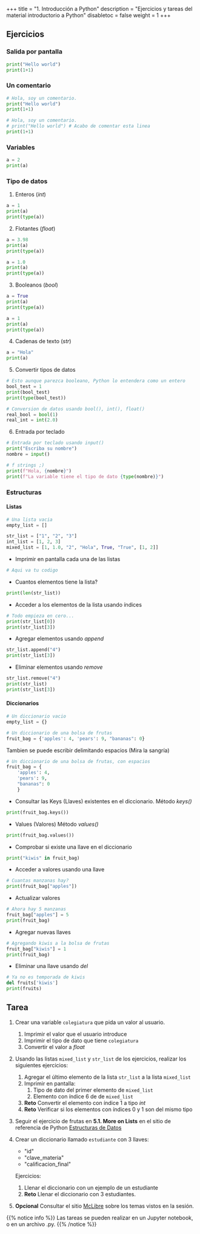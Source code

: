 +++
title = "1. Introducción a Python"
description = "Ejercicios y tareas del material introductorio a Python"
disabletoc = false
weight = 1
+++

## Ejercicios

### Salida por pantalla

```python
print("Hello world")
print(1+1)
```

### Un comentario

```python
# Hola, soy un comentario.
print("Hello world")
print(1+1)
```

```python
# Hola, soy un comentario.
# print("Hello world") # Acabo de comentar esta linea
print(1+1)
```

### Variables 

```python
a = 2
print(a)
```

### Tipo de datos
1. Enteros (_int_)
   
```python
a = 1
print(a)
print(type(a))
```

2. Flotantes (_float_)
   
```python
a = 3.98
print(a)
print(type(a))
``` 

```python
a = 1.0
print(a)
print(type(a))
```  

3. Booleanos (_bool_)

```python
a = True
print(a)
print(type(a))
```

```python
a = 1
print(a)
print(type(a))
```   

4. Cadenas de texto (_str_)

```python
a = "Hola"
print(a)
```

5. Convertir tipos de datos

```python
# Esto aunque parezca booleano, Python lo entendera como un entero
bool_test = 1
print(bool_test)
print(type(bool_test))
```
```python
# Conversion de datos usando bool(), int(), float()
real_bool = bool(1)
real_int = int(2.0)
```

6. Entrada por teclado

```python
# Entrada por teclado usando input()
print("Escriba su nombre")
nombre = input()

# f strings ;)
print(f"Hola, {nombre}")
print(f"La variable tiene el tipo de dato {type(nombre)}")
```

### Estructuras
#### Listas

```python
# Una lista vacia
empty_list = []
```

```python
str_list = ["1", "2", "3"]
int_list = [1, 2, 3]
mixed_list = [1, 1.0, "2", "Hola", True, "True", [1, 2]]
```

   - Imprimir en pantalla cada una de las listas

```python
# Aqui va tu codigo
```

   - Cuantos elementos tiene la lista?

```python
print(len(str_list))
```

   - Acceder a los elementos de la lista usando índices
  
```python
# Todo empieza en cero...
print(str_list[0])
print(str_list[3])
```

   - Agregar elementos usando _append_

```python
str_list.append("4")
print(str_list[3])
```

- Eliminar elementos usando _remove_

```python
str_list.remove("4")
print(str_list)
print(str_list[3])

```

#### Diccionarios

```python
# Un diccionario vacio
empty_list = {}
```

```python
# Un diccionario de una bolsa de frutas
fruit_bag = {'apples': 4, 'pears': 9, "bananas": 0}
```

Tambien se puede escribir delimitando espacios (Mira la sangría)

```python
# Un diccionario de una bolsa de frutas, con espacios
fruit_bag = {
    'apples': 4, 
    'pears': 9, 
    "bananas": 0
    }
```

- Consultar las Keys (Llaves) existentes en el diccionario. Método _keys()_

```python
print(fruit_bag.keys())
```

- Values (Valores) Método _values()_

```python
print(fruit_bag.values())
```

- Comprobar si existe una llave en el diccionario

```python
print("kiwis" in fruit_bag)
```

- Acceder a valores usando una llave

```python
# Cuantas manzanas hay?
print(fruit_bag["apples"])
```

- Actualizar valores

```python
# Ahora hay 5 manzanas
fruit_bag["apples"] = 5
print(fruit_bag)
```
- Agregar nuevas llaves

```python
# Agregando kiwis a la bolsa de frutas
fruit_bag["kiwis"] = 1
print(fruit_bag)
```

- Eliminar una llave usando _del_

```python
# Ya no es temporada de kiwis
del fruits['kiwis']
print(fruits)
```


## Tarea

1. Crear una variable ```colegiatura``` que pida un valor al usuario. 
   1. Imprimir el valor que el usuario introduce
   2. Imprimir el tipo de dato que tiene ```colegiatura```
   3. Convertir el valor a _float_

2. Usando las listas ```mixed_list``` y ```str_list``` de los ejercicios, 
realizar los siguientes ejercicios:
    1. Agregar el último elemento de la lista ```str_list``` a la lista ```mixed_list```
    2. Imprimir en pantalla:
       1. Tipo de dato del primer elemento de ```mixed_list```
       2. Elemento con índice 6 de de ```mixed_list```
    3. **Reto** Convertir el elemento con índice 1 a tipo  _int_
    4. **Reto**  Verificar si los elementos con índices 0 y 1 son del mismo tipo

3. Seguir el ejercicio de frutas en **5.1. More on Lists** en el sitio de 
referencia de Python [Estructuras de Datos](https://docs.python.org/3/es/tutorial/datastructures.html)

4. Crear un diccionario llamado ```estudiante``` con 3 llaves:
   - "id"
   - "clave_materia"
   - "calificacion_final"

    Ejercicios:
    1. Llenar el diccionario con un ejemplo de un estudiante
    2. **Reto** Llenar el diccionario con 3 estudiantes.

5. **Opcional** Consultar el sitio [McLibre](https://www.mclibre.org/consultar/python/index.html)
sobre los temas vistos en la sesión.

{{% notice info %}}
Las tareas se pueden realizar en un Jupyter notebook, o en un archivo .py. 
{{% /notice %}}

